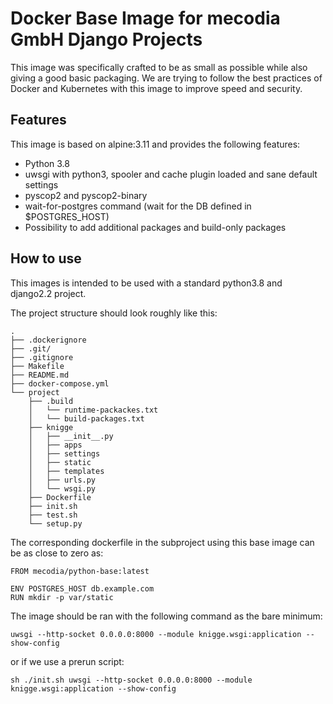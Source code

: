 # Docker Base Image for mecodia GmbH Django Projects

This image was specifically crafted to be as small as possible while also giving a good basic packaging. 
We are trying to follow the best practices of Docker and Kubernetes with this image to improve speed and security.

## Features
This image is based on alpine:3.11 and provides the following features:
* Python 3.8
* uwsgi with python3, spooler and cache plugin loaded and sane default settings
* pyscop2 and pyscop2-binary
* wait-for-postgres command (wait for the DB defined in $POSTGRES_HOST)
* Possibility to add additional packages and build-only packages

## How to use
This images is intended to be used with a standard python3.8 and django2.2 project.

The project structure should look roughly like this:

    .
    ├── .dockerignore
    ├── .git/
    ├── .gitignore
    ├── Makefile
    ├── README.md
    ├── docker-compose.yml
    └── project
        ├── .build
        │   └── runtime-packackes.txt
        │   └── build-packages.txt
        ├── knigge
        │   ├── __init__.py
        │   ├── apps
        │   ├── settings
        │   ├── static
        │   ├── templates
        │   ├── urls.py
        │   └── wsgi.py
        ├── Dockerfile
        ├── init.sh
        ├── test.sh
        └── setup.py
    
The corresponding dockerfile in the subproject using this base image can be as close to zero as:

    FROM mecodia/python-base:latest

    ENV POSTGRES_HOST db.example.com
    RUN mkdir -p var/static
    
The image should be ran with the following command as the bare minimum:

    uwsgi --http-socket 0.0.0.0:8000 --module knigge.wsgi:application --show-config
    
or if we use a prerun script:
    
    sh ./init.sh uwsgi --http-socket 0.0.0.0:8000 --module knigge.wsgi:application --show-config